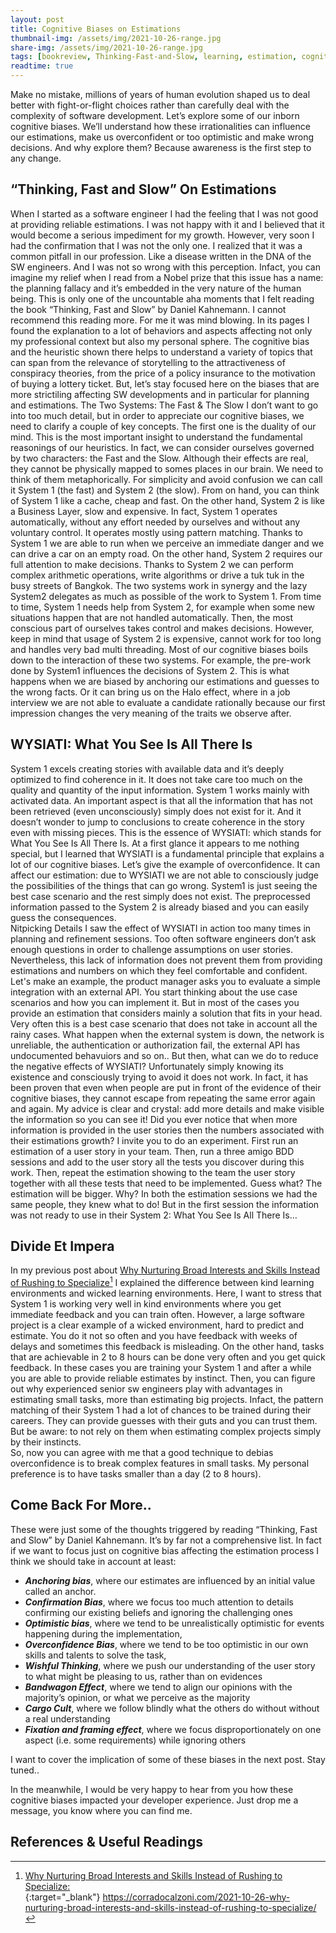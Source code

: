 ```yaml
---
layout: post
title: Cognitive Biases on Estimations
thumbnail-img: /assets/img/2021-10-26-range.jpg
share-img: /assets/img/2021-10-26-range.jpg
tags: [bookreview, Thinking-Fast-and-Slow, learning, estimation, cognitive-biases, WYSIATI]
readtime: true
---
```

Make no mistake, millions of years of human evolution shaped us to deal better with fight-or-flight choices rather than carefully deal with the complexity of software development. Let’s explore some of our inborn cognitive biases. We’ll understand how these irrationalities can influence our estimations, make us overconfident or too optimistic and make wrong decisions. And why explore them? Because awareness is the first step to any change.

## “Thinking, Fast and Slow” On Estimations

When I started as a software engineer I had the feeling that I was not good at providing reliable estimations. I was not happy with it and I believed that it would become a serious impediment for my growth. However, very soon I had the confirmation that I was not the only one. I realized that it was a common pitfall in our profession. Like a disease written in the DNA of the SW engineers. And I was not so wrong with this perception. Infact, you can imagine my relief when I read from a Nobel prize that this issue has a name: the planning fallacy and it’s embedded in the very nature of the human being. This is only one of the uncountable aha moments that I felt reading the book “Thinking, Fast and Slow” by Daniel Kahnemann. I cannot recommend this reading more. For me it was mind blowing. In its pages I found the explanation to a lot of behaviors and aspects affecting not only my professional context but also my personal sphere. The cognitive bias and the heuristic shown there helps to understand a variety of topics that can span from the relevance of storytelling to the attractiveness of conspiracy theories, from the price of a policy insurance to the motivation of buying a lottery ticket. But, let’s stay focused here on the biases that are more strictiling affecting SW developments and in particular for planning and estimations.
The Two Systems: The Fast & The Slow
I don’t want to go into too much detail, but in order to appreciate our cognitive biases, we need to clarify a couple of key concepts. The first one is the duality of our mind. This is the most important insight to understand the fundamental reasonings of our heuristics. In fact, we can consider ourselves governed by two characters: the Fast and the Slow. Although their effects are real, they cannot be physically mapped to somes places in our brain. We need to think of them metaphorically. For simplicity and avoid confusion we can call it System 1 (the fast) and System 2 (the slow). From on hand, you can think of System 1 like a cache, cheap and fast. On the other hand, System 2 is like a Business Layer, slow and expensive. In fact, System 1 operates automatically, without any effort needed by ourselves and without any voluntary control. It operates mostly using pattern matching. Thanks to System 1 we are able to run when we perceive an immediate danger and we can drive a car on an empty road. On the other hand, System 2 requires our full attention to make decisions. Thanks to System 2 we can perform complex arithmetic operations, write algorithms or drive a tuk tuk in the busy streets of Bangkok. 
The two systems work in synergy and the lazy System2 delegates as much as possible of the work to System 1. From time to time, System 1 needs help from System 2, for example when some new situations happen that are not handled automatically. Then, the most conscious part of ourselves takes control and makes decisions. However, keep in mind that usage of System 2 is expensive, cannot work for too long and handles very bad multi threading.
Most of our cognitive biases boils down to the interaction of these two systems. For example, the pre-work done by System1 influences the decisions of System 2. This is what happens when we are biased by anchoring our estimations and guesses to the wrong facts. Or it can bring us on the Halo effect, where in a job interview we are not able to evaluate a candidate rationally because our first impression changes the very meaning of the traits we observe after.

## WYSIATI: What You See Is All There Is

System 1 excels creating stories with available data and it’s deeply optimized to find coherence in it. It does not take care too much on the quality and quantity of the input information. System 1 works mainly with activated data. An important aspect is that all the information that has not been retrieved (even unconsciously) simply does not exist for it. And it doesn’t wonder to jump to conclusions to create coherence in the story even with missing pieces. This is the essence of WYSIATI: which stands for What You See Is All There Is. At a first glance it appears to me nothing special, but I learned that WYSIATI is a fundamental principle that explains a lot of our cognitive biases. Let’s give the example of overconfidence. It can affect our estimation: due to WYSIATI we are not able to consciously judge the possibilities of the things that can go wrong. System1 is just seeing the best case scenario and the rest simply does not exist. The preprocessed information passed to the System 2 is already biased and you can easily guess 
the consequences.  
Nitpicking Details
I saw the effect of WYSIATI in action too many times in planning and refinement sessions. Too often software engineers don’t ask enough questions in order to challenge assumptions on user stories. Nevertheless, this lack of information does not prevent them from providing estimations and numbers on which they feel comfortable and confident.  
Let's make an example, the product manager asks you to evaluate a simple integration with an external API. You start thinking about the use case scenarios and how you can implement it. But in most of the cases you provide an estimation that considers mainly a solution that fits in your head. Very often this is a best case scenario that does not take in account all the rainy cases. What happen when the external system is down, the network is unreliable, the authentication or authorization fail, the external API has undocumented behavuiors and so on..
But then, what can we do to reduce the negative effects of WYSIATI? Unfortunately simply knowing its existence and consciously trying to avoid it does not work. In fact, it has been proven that  even when people are put in front of the evidence of their cognitive biases, they cannot escape from repeating the same error again and again. My advice is clear and crystal: add more details and make visible the information so you can see it! Did you ever notice that when more information is provided in the user stories then the numbers associated with their estimations growth? 
I invite you to do an experiment. First run an estimation of a user story in your team. Then, run a three amigo BDD sessions and add to the user story all the tests you discover during this work. Then, repeat the estimation showing to the team the user story together with all these tests that need to be implemented. Guess what? The estimation will be bigger. Why? In both the estimation sessions we had the same people, they knew what to do! But in the first session the information was not ready to use in their System 2: What You See Is All There Is…

## Divide Et Impera

In my previous post about [Why Nurturing Broad Interests and Skills Instead of Rushing to Specialize](https://corradocalzoni.com/2021-10-26-why-nurturing-broad-interests-and-skills-instead-of-rushing-to-specialize/)[^1] I explained the difference between kind learning environments and wicked learning environments. Here, I want to stress that System 1 is working very well in kind environments where you get immediate feedback and you can train often. However, a large software project is a clear example of a wicked environment, hard to predict and estimate. You do it not so often and you have feedback with weeks of delays and sometimes this feedback is misleading. On the other hand, tasks that are achievable in 2 to 8 hours can be done very often and you get quick feedback. In these cases you are training your System 1 and after a while you are able to provide reliable estimates by instinct.
Then, you can figure out why experienced senior sw engineers play with advantages in estimating small tasks, more than estimating big projects. Infact, the pattern matching of their System 1 had a lot of chances to be trained during their careers. They can provide guesses with their guts and you can trust them. But be aware: to not rely on them when estimating complex projects simply by their instincts.  
So, now you can agree with me that a good technique to debias overconfidence is to break complex features in small tasks. My personal preference is to have tasks smaller than a day (2 to 8 hours). 

## Come Back For More..

These were just some of the thoughts triggered by reading “Thinking, Fast and Slow” by Daniel Kahnemann. It’s by far not a comprehensive list. In fact if we want to focus just on cognitive bias affecting the estimation process I think we should take in account at least: 
- ***Anchoring bias***, where our estimates are influenced by an initial value called an anchor.
- ***Confirmation Bias***, where we focus too much attention to details confirming our existing beliefs and ignoring the challenging ones
- ***Optimistic bias***, where we tend to be unrealistically optimistic for events happening during the implementation,
- ***Overconfidence Bias***, where we tend to be too optimistic in our own skills and talents to solve the task,
- ***Wishful Thinking***, where we push our understanding of the user story to what might be pleasing to us, rather than on evidences
- ***Bandwagon Effect***, where we tend to align our opinions with the majority’s opinion, or what we perceive as the majority
- ***Cargo Cult***, where we follow blindly what the others do without without a real understanding
- ***Fixation and framing effect***, where we focus disproportionately on one aspect (i.e. some requirements) while ignoring others

I want to cover the implication of some of these biases in the next post. Stay tuned..

In the meanwhile, I would be very happy to hear from you how these cognitive biases impacted your developer experience. Just drop me a message, you know where you can find me. 

## References & Useful Readings

[^1]: [Why Nurturing Broad Interests and Skills Instead of Rushing to Specialize:<br>](https://corradocalzoni.com/2021-10-26-why-nurturing-broad-interests-and-skills-instead-of-rushing-to-specialize/) {:target="_blank"} https://corradocalzoni.com/2021-10-26-why-nurturing-broad-interests-and-skills-instead-of-rushing-to-specialize/
[^2]: [Cognitive Biases in Software Engineering: A Systematic Mapping Study] (https://www.researchgate.net/publication/328410759_Cognitive_Biases_in_Software_Engineering_A_Systematic_Mapping_Study
[^3]: [8 Cognitive Biases in Software Development https://thevaluable.dev/cognitive-bias-software-development/
[^4]: [Thinking, fast and slow for Software Development https://blog.migsar.com/thinking-fast-and-slow-for-software-development-8ea13e6ab4c6
[^1]: [Coding, Fast and Slow: Developers and the Psychology of Overconfidence https://betterprogramming.pub/coding-fast-and-slow-developers-and-the-psychology-of-overconfidence-433388e7aec0
[^1]: [Software Development: Fast and Slow. https://mdubakov.medium.com/software-development-fast-and-slow-3621b9cc396
[^1]: [How cognitive biases influence software development https://www.atlassian.com/blog/add-ons/how-cognitive-biases-influence-software-development
[^1]: [4 Ways To Combat Personal Biases In Design https://medium.com/paloit/4-ways-to-combat-personal-bias-in-design-3db5312e54
[^1]: [Decision Frames: How Cognitive Biases Affect UX Practitioners https://www.nngroup.com/articles/decision-framing-cognitive-bias-ux-pros/
[^1]: [Mapping Biases to Testing – The Framing Effect https://www.maaikebrinkhof.nl/2017/12/mapping-biases-to-testing-the-framing-effect/

